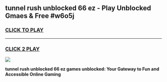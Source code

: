 
## tunnel rush unblocked 66 ez - Play Unblocked Gmaes & Free #w6o5j
<h3>
<a href="https://news.freeplayer.one?title=tunnel_rush_unblocked_66_ez&ref=24F">CLICK TO PLAY</a></h3>
<hr>

<h3>
<a href="https://news.freeplayer.one?title=tunnel_rush_unblocked_66_ez&ref=24F">CLICK 2 PLAY</a>
  
</h3>

<a href="https://news.freeplayer.one?title=tunnel_rush_unblocked_66_ez&ref=24F/"><img src="https://clearcache.store/games.png"></a>


**tunnel rush unblocked 66 ez games unblocked: Your Gateway to Fun and Accessible Online Gaming**

